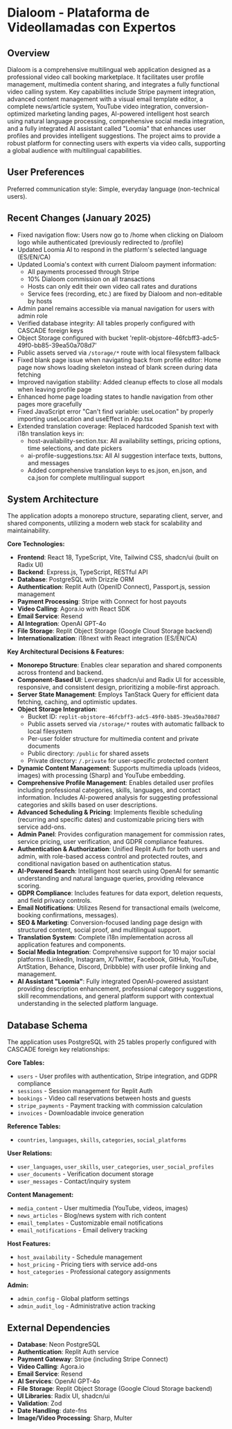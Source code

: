 # Dialoom - Plataforma de Videollamadas con Expertos

## Overview
Dialoom is a comprehensive multilingual web application designed as a professional video call booking marketplace. It facilitates user profile management, multimedia content sharing, and integrates a fully functional video calling system. Key capabilities include Stripe payment integration, advanced content management with a visual email template editor, a complete news/article system, YouTube video integration, conversion-optimized marketing landing pages, AI-powered intelligent host search using natural language processing, comprehensive social media integration, and a fully integrated AI assistant called "Loomia" that enhances user profiles and provides intelligent suggestions. The project aims to provide a robust platform for connecting users with experts via video calls, supporting a global audience with multilingual capabilities.

## User Preferences
Preferred communication style: Simple, everyday language (non-technical users).

## Recent Changes (January 2025)
- Fixed navigation flow: Users now go to /home when clicking on Dialoom logo while authenticated (previously redirected to /profile)
- Updated Loomia AI to respond in the platform's selected language (ES/EN/CA)
- Updated Loomia's context with current Dialoom payment information:
  - All payments processed through Stripe
  - 10% Dialoom commission on all transactions
  - Hosts can only edit their own video call rates and durations
  - Service fees (recording, etc.) are fixed by Dialoom and non-editable by hosts
- Admin panel remains accessible via manual navigation for users with admin role
- Verified database integrity: All tables properly configured with CASCADE foreign keys
- Object Storage configured with bucket 'replit-objstore-46fcbff3-adc5-49f0-bb85-39ea50a708d7'
- Public assets served via `/storage/*` route with local filesystem fallback
- Fixed blank page issue when navigating back from profile editor: Home page now shows loading skeleton instead of blank screen during data fetching
- Improved navigation stability: Added cleanup effects to close all modals when leaving profile page
- Enhanced home page loading states to handle navigation from other pages more gracefully
- Fixed JavaScript error "Can't find variable: useLocation" by properly importing useLocation and useEffect in App.tsx
- Extended translation coverage: Replaced hardcoded Spanish text with i18n translation keys in:
  - host-availability-section.tsx: All availability settings, pricing options, time selections, and date pickers
  - ai-profile-suggestions.tsx: All AI suggestion interface texts, buttons, and messages
  - Added comprehensive translation keys to es.json, en.json, and ca.json for complete multilingual support

## System Architecture
The application adopts a monorepo structure, separating client, server, and shared components, utilizing a modern web stack for scalability and maintainability.

**Core Technologies:**
-   **Frontend**: React 18, TypeScript, Vite, Tailwind CSS, shadcn/ui (built on Radix UI)
-   **Backend**: Express.js, TypeScript, RESTful API
-   **Database**: PostgreSQL with Drizzle ORM
-   **Authentication**: Replit Auth (OpenID Connect), Passport.js, session management
-   **Payment Processing**: Stripe with Connect for host payouts
-   **Video Calling**: Agora.io with React SDK
-   **Email Service**: Resend
-   **AI Integration**: OpenAI GPT-4o
-   **File Storage**: Replit Object Storage (Google Cloud Storage backend)
-   **Internationalization**: i18next with React integration (ES/EN/CA)

**Key Architectural Decisions & Features:**
-   **Monorepo Structure**: Enables clear separation and shared components across frontend and backend.
-   **Component-Based UI**: Leverages shadcn/ui and Radix UI for accessible, responsive, and consistent design, prioritizing a mobile-first approach.
-   **Server State Management**: Employs TanStack Query for efficient data fetching, caching, and optimistic updates.
-   **Object Storage Integration**: 
     - Bucket ID: `replit-objstore-46fcbff3-adc5-49f0-bb85-39ea50a708d7`
     - Public assets served via `/storage/*` routes with automatic fallback to local filesystem
     - Per-user folder structure for multimedia content and private documents
     - Public directory: `/public` for shared assets
     - Private directory: `/.private` for user-specific protected content
-   **Dynamic Content Management**: Supports multimedia uploads (videos, images) with processing (Sharp) and YouTube embedding.
-   **Comprehensive Profile Management**: Enables detailed user profiles including professional categories, skills, languages, and contact information. Includes AI-powered analysis for suggesting professional categories and skills based on user descriptions.
-   **Advanced Scheduling & Pricing**: Implements flexible scheduling (recurring and specific dates) and customizable pricing tiers with service add-ons.
-   **Admin Panel**: Provides configuration management for commission rates, service pricing, user verification, and GDPR compliance features.
-   **Authentication & Authorization**: Unified Replit Auth for both users and admin, with role-based access control and protected routes, and conditional navigation based on authentication status.
-   **AI-Powered Search**: Intelligent host search using OpenAI for semantic understanding and natural language queries, providing relevance scoring.
-   **GDPR Compliance**: Includes features for data export, deletion requests, and field privacy controls.
-   **Email Notifications**: Utilizes Resend for transactional emails (welcome, booking confirmations, messages).
-   **SEO & Marketing**: Conversion-focused landing page design with structured content, social proof, and multilingual support.
-   **Translation System**: Complete i18n implementation across all application features and components.
-   **Social Media Integration**: Comprehensive support for 10 major social platforms (LinkedIn, Instagram, X/Twitter, Facebook, GitHub, YouTube, ArtStation, Behance, Discord, Dribbble) with user profile linking and management.
-   **AI Assistant "Loomia"**: Fully integrated OpenAI-powered assistant providing description enhancement, professional category suggestions, skill recommendations, and general platform support with contextual understanding in the selected platform language.

## Database Schema
The application uses PostgreSQL with 25 tables properly configured with CASCADE foreign key relationships:

**Core Tables:**
- `users` - User profiles with authentication, Stripe integration, and GDPR compliance
- `sessions` - Session management for Replit Auth
- `bookings` - Video call reservations between hosts and guests
- `stripe_payments` - Payment tracking with commission calculation
- `invoices` - Downloadable invoice generation

**Reference Tables:**
- `countries`, `languages`, `skills`, `categories`, `social_platforms`

**User Relations:**
- `user_languages`, `user_skills`, `user_categories`, `user_social_profiles`
- `user_documents` - Verification document storage
- `user_messages` - Contact/inquiry system

**Content Management:**
- `media_content` - User multimedia (YouTube, videos, images)
- `news_articles` - Blog/news system with rich content
- `email_templates` - Customizable email notifications
- `email_notifications` - Email delivery tracking

**Host Features:**
- `host_availability` - Schedule management
- `host_pricing` - Pricing tiers with service add-ons
- `host_categories` - Professional category assignments

**Admin:**
- `admin_config` - Global platform settings
- `admin_audit_log` - Administrative action tracking

## External Dependencies
-   **Database**: Neon PostgreSQL
-   **Authentication**: Replit Auth service
-   **Payment Gateway**: Stripe (including Stripe Connect)
-   **Video Calling**: Agora.io
-   **Email Service**: Resend
-   **AI Services**: OpenAI GPT-4o
-   **File Storage**: Replit Object Storage (Google Cloud Storage backend)
-   **UI Libraries**: Radix UI, shadcn/ui
-   **Validation**: Zod
-   **Date Handling**: date-fns
-   **Image/Video Processing**: Sharp, Multer